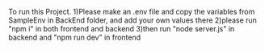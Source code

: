 To run this Project.
1)Please make an .env file and copy the variables from SampleEnv in BackEnd folder, and add your own values there
2)please run "npm i" in both frontend and backend
3)then run "node server.js" in backend and "npm run dev" in frontend
